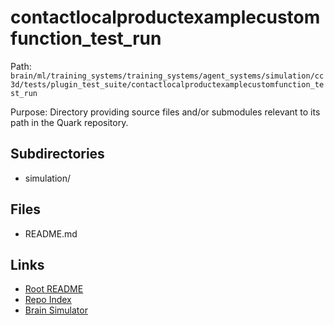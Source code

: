 # contactlocalproductexamplecustomfunction_test_run

Path: `brain/ml/training_systems/training_systems/agent_systems/simulation/cc3d/tests/plugin_test_suite/contactlocalproductexamplecustomfunction_test_run`

Purpose: Directory providing source files and/or submodules relevant to its path in the Quark repository.

## Subdirectories
- simulation/

## Files
- README.md

## Links
- [Root README](../../../../../../../../../README.md)
- [Repo Index](../../../../../../../../../repo_index.json)
- [Brain Simulator](../../../../../../../../../brain/architecture/brain_simulator.py)
